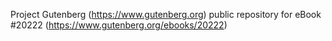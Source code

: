 Project Gutenberg (https://www.gutenberg.org) public repository for eBook #20222 (https://www.gutenberg.org/ebooks/20222)
